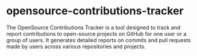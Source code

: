# opensource-contributions-tracker
The OpenSource Contributions Tracker is a tool designed to track and report contributions to open-source projects on GitHub for one user or a group of users. It generates detailed reports on commits and pull requests made by users across various repositories and projects.
